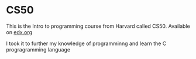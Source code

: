 # CS50
This is the Intro to programming course from Harvard called CS50. Available on [edx.org](https://www.edx.org/learn/computer-science/harvard-university-cs50-s-introduction-to-computer-science?index=product&queryID=c05c4dd8e1bb693737ccaf9364f0d8cb&position=1&results_level=first-level-results&term=cs50&objectID=course-da1b2400-322b-459b-97b0-0c557f05d017&campaign=CS50%27s+Introduction+to+Computer+Science&source=edX&product_category=course&placement_url=https%3A%2F%2Fwww.edx.org%2Fsearch)  

I took it to further my knowledge of programminng and learn the C progragramming language
